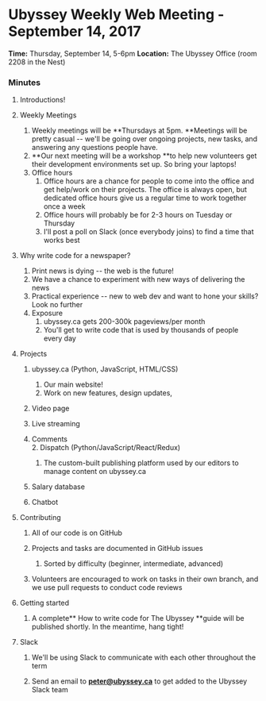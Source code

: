 # Ubyssey Weekly Web Meeting - September 14, 2017

**Time:** Thursday, September 14, 5-6pm
**Location:** The Ubyssey Office (room 2208 in the Nest)

### Minutes

1. Introductions!
2. Weekly Meetings
   1. Weekly meetings will be **Thursdays at 5pm. **Meetings will be pretty casual -- we'll be going over ongoing projects, new tasks, and answering any questions people have.
   2. **Our next meeting will be a workshop **to help new volunteers get their development environments set up. So bring your laptops!
   3. Office hours 
      1. Office hours are a chance for people to come into the office and get help/work on their projects. The office is always open, but dedicated office hours give us a regular time to work together once a week
      2. Office hours will probably be for 2-3 hours on Tuesday or Thursday
      3. I'll post a poll on Slack \(once everybody joins\) to find a time that works best
3. Why write code for a newspaper?
   1. Print news is dying -- the web is the future!
   2. We have a chance to experiment with new ways of delivering the news
   3. Practical experience -- new to web dev and want to hone your skills? Look no further
   4. Exposure
      1. ubyssey.ca gets 200-300k pageviews/per month
      2. You'll get to write code that is used by thousands of people every day
4. Projects  
   1. ubyssey.ca \(Python, JavaScript, HTML/CSS\)  
      1. Our main website!  
      2. Work on new features, design updates,

   1. Video page

   2. Live streaming

   3. Comments  
      2. Dispatch \(Python/JavaScript/React/Redux\)

      1. The custom-built publishing platform used by our editors to manage content on ubyssey.ca

   4. Salary database

   5. Chatbot

5. Contributing

   1. All of our code is on GitHub

   2. Projects and tasks are documented in GitHub issues

      1. Sorted by difficulty \(beginner, intermediate, advanced\)

   3. Volunteers are encouraged to work on tasks in their own branch, and we use pull requests to conduct code reviews

6. Getting started

   1. A complete** How to write code for The Ubyssey **guide will be published shortly. In the meantime, hang tight!

7. Slack

   1. We'll be using Slack to communicate with each other throughout the term

   2. Send an email to **peter@ubyssey.ca** to get added to the Ubyssey Slack team



